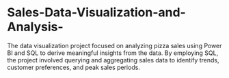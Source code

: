 # Sales-Data-Visualization-and-Analysis-
The data visualization project focused on analyzing pizza sales using Power BI and SQL to derive meaningful insights from the data. By employing SQL, the project involved querying and aggregating sales data to identify trends, customer preferences, and peak sales periods.
